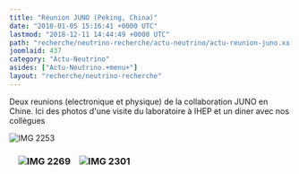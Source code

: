 ```yaml
---
title: "Réunion JUNO (Peking, China)"
date: "2018-01-05 15:16:41 +0000 UTC"
lastmod: "2018-12-11 14:44:49 +0000 UTC"
path: "recherche/neutrino-recherche/actu-neutrino/actu-reunion-juno.xx.md"
joomlaid: 437
category: "Actu-Neutrino"
asides: ["Actu-Neutrino.+menu+"]
layout: "recherche/neutrino-recherche"
---
```

Deux reunions (electronique et physique) de la collaboration JUNO en Chine. Ici des photos d'une visite du laboratoire à IHEP et un diner avec nos collègues  

![IMG 2253](images/JUNO/gallery/July2017/IMG_2253.JPG "Large PMT (20")

###     ![IMG 2269](images/JUNO/gallery/July2017/IMG_2269.jpg "Dark room for the test of the Large PMT")    ![IMG 2301](images/JUNO/gallery/July2017/IMG_2301.jpg "Enjoying a good dinner with some colleagues ")

